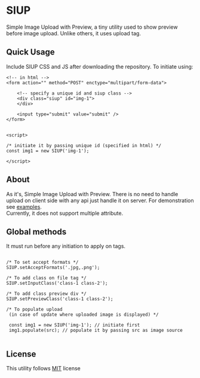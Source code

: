# SIUP
Simple Image Upload with Preview, a tiny utility used to show preview before image upload. Unlike others, it uses upload tag.

## Quick Usage
Include SIUP CSS and JS after downloading the repository. To initiate using:

```
<!-- in html -->
<form action="" method="POST" enctype="multipart/form-data">

    <!-- specify a unique id and siup class -->
    <div class="siup" id="img-1">
    </div>

    <input type="submit" value="submit" />
</form>


<script>

/* initiate it by passing unique id (specified in html) */ 
const img1 = new SIUP('img-1');

</script>
```

## About
 As it's, Simple Image Upload with Preview. There is no need to handle upload on client side with any api just handle it on server. For demonstration see [examples](examples/). <br />
 Currently, it does not support multiple attribute.
 

## Global methods
It must run before any initiation to apply on tags.
```

/* To set accept formats */
SIUP.setAcceptFormats('.jpg,.png');

/* To add class on file tag */
SIUP.setInputClass('class-1 class-2');

/* To add class preview div */
SIUP.setPreviewClass('class-1 class-2');

/* To populate upload
 (in case of update where uploaded image is displayed) */
 
 const img1 = new SIUP('img-1'); // initiate first
 img1.populate(src); // populate it by passing src as image source


```

## License
This utility follows [MIT](LICENSE.md) license